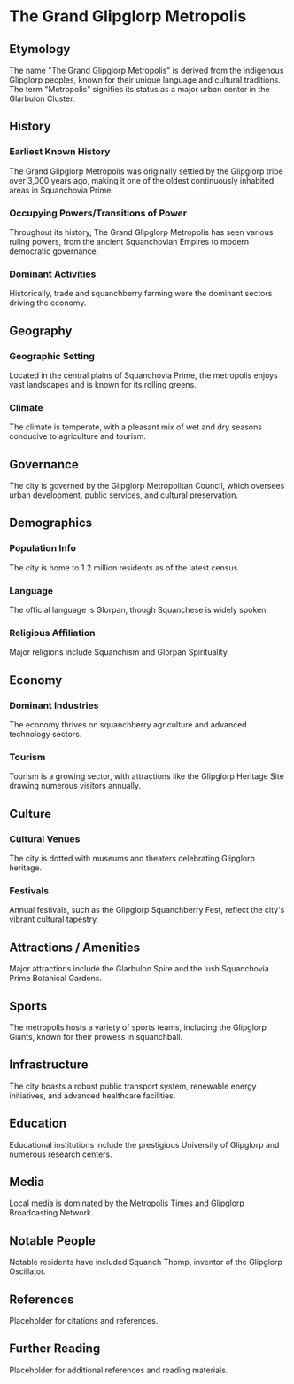 # The Grand Glipglorp Metropolis

## Etymology
The name "The Grand Glipglorp Metropolis" is derived from the indigenous Glipglorp peoples, known for their unique language and cultural traditions. The term "Metropolis" signifies its status as a major urban center in the Glarbulon Cluster.

## History
### Earliest Known History
The Grand Glipglorp Metropolis was originally settled by the Glipglorp tribe over 3,000 years ago, making it one of the oldest continuously inhabited areas in Squanchovia Prime.

### Occupying Powers/Transitions of Power
Throughout its history, The Grand Glipglorp Metropolis has seen various ruling powers, from the ancient Squanchovian Empires to modern democratic governance.

### Dominant Activities
Historically, trade and squanchberry farming were the dominant sectors driving the economy.

## Geography
### Geographic Setting
Located in the central plains of Squanchovia Prime, the metropolis enjoys vast landscapes and is known for its rolling greens.

### Climate
The climate is temperate, with a pleasant mix of wet and dry seasons conducive to agriculture and tourism.

## Governance
The city is governed by the Glipglorp Metropolitan Council, which oversees urban development, public services, and cultural preservation.

## Demographics
### Population Info
The city is home to 1.2 million residents as of the latest census.

### Language
The official language is Glorpan, though Squanchese is widely spoken.

### Religious Affiliation
Major religions include Squanchism and Glorpan Spirituality.

## Economy
### Dominant Industries
The economy thrives on squanchberry agriculture and advanced technology sectors.

### Tourism
Tourism is a growing sector, with attractions like the Glipglorp Heritage Site drawing numerous visitors annually.

## Culture
### Cultural Venues
The city is dotted with museums and theaters celebrating Glipglorp heritage.

### Festivals
Annual festivals, such as the Glipglorp Squanchberry Fest, reflect the city's vibrant cultural tapestry.

## Attractions / Amenities
Major attractions include the Glarbulon Spire and the lush Squanchovia Prime Botanical Gardens.

## Sports
The metropolis hosts a variety of sports teams, including the Glipglorp Giants, known for their prowess in squanchball.

## Infrastructure
The city boasts a robust public transport system, renewable energy initiatives, and advanced healthcare facilities.

## Education
Educational institutions include the prestigious University of Glipglorp and numerous research centers.

## Media
Local media is dominated by the Metropolis Times and Glipglorp Broadcasting Network.

## Notable People
Notable residents have included Squanch Thomp, inventor of the Glipglorp Oscillator.

## References
Placeholder for citations and references.

## Further Reading
Placeholder for additional references and reading materials.